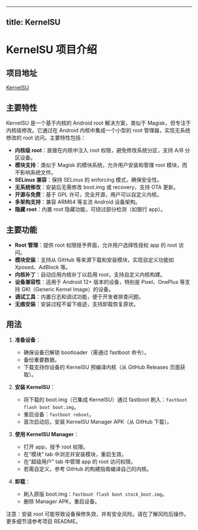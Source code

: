 
---
title: KernelSU
---

# KernelSU 项目介绍

## 项目地址
[KernelSU](https://github.com/tiann/KernelSU)

## 主要特性
KernelSU 是一个基于内核的 Android root 解决方案，类似于 Magisk，但专注于内核级修改。它通过在 Android 内核中集成一个小型的 root 管理器，实现无系统修改的 root 访问。主要特性包括：
- **内核级 root**：直接在内核中注入 root 权限，避免修改系统分区，支持 A/B 分区设备。
- **模块支持**：类似于 Magisk 的模块系统，允许用户安装和管理 root 模块，而不影响系统文件。
- **SELinux 兼容**：保持 SELinux 的 enforcing 模式，确保安全性。
- **无系统修改**：安装后无需修改 boot.img 或 recovery，支持 OTA 更新。
- **开源与免费**：基于 GPL 许可，完全开源，用户可以自定义内核。
- **多架构支持**：兼容 ARM64 等主流 Android 设备架构。
- **隐藏 root**：内置 root 隐藏功能，可绕过部分检测（如银行 app）。

## 主要功能
- **Root 管理**：提供 root 权限授予界面，允许用户选择性授权 app 的 root 访问。
- **模块安装**：支持从 GitHub 等来源下载和安装模块，实现自定义功能如 Xposed、AdBlock 等。
- **内核补丁**：自动应用内核补丁以启用 root，支持自定义内核构建。
- **设备兼容性**：适用于 Android 12+ 版本的设备，特别是 Pixel、OnePlus 等支持 GKI（Generic Kernel Image）的设备。
- **调试工具**：内置日志和调试功能，便于开发者排查问题。
- **无痕安装**：安装过程不留下痕迹，支持卸载恢复原状。

## 用法
1. **准备设备**：
   - 确保设备已解锁 bootloader（需通过 fastboot 命令）。
   - 备份重要数据。
   - 下载支持你设备的 KernelSU 预编译内核（从 GitHub Releases 页面获取）。

2. **安装 KernelSU**：
   - 将下载的 boot.img（已集成 KernelSU）通过 fastboot 刷入：`fastboot flash boot boot.img`。
   - 重启设备：`fastboot reboot`。
   - 首次启动后，安装 KernelSU Manager APK（从 GitHub 下载）。

3. **使用 KernelSU Manager**：
   - 打开 app，授予 root 权限。
   - 在“模块” tab 中浏览并安装模块，重启生效。
   - 在“超级用户” tab 中管理 app 的 root 访问权限。
   - 若需自定义，参考 GitHub 的构建指南编译自己的内核。

4. **卸载**：
   - 刷入原版 boot.img：`fastboot flash boot stock_boot.img`。
   - 删除 Manager APK，重启设备。

注意：安装 root 可能导致设备保修失效，并有安全风险。请在了解风险后操作。更多细节请参考项目 README。